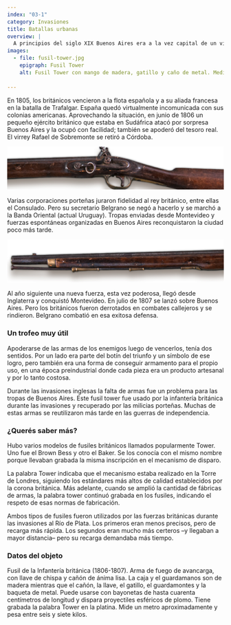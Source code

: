 ```yaml
---
index: "03-1"
category: Invasiones
title: Batallas urbanas
overview: |
  A principios del siglo XIX Buenos Aires era a la vez capital de un virreinato y puerto comercial destacado. Sin embargo, a diferencia de otros puertos hispanoamericanos, estaba mal protegida militarmente.
images:
  - file: fusil-tower.jpg
    epigraph: Fusil Tower
    alt: Fusil Tower con mango de madera, gatillo y caño de metal. Medía alrededor de un metro de largo, pesaba de seis a siete kilos y disparaba un proyectil esférico de plomo. 

---
```


En 1805, los británicos vencieron a la flota española y a su aliada francesa en la batalla de Trafalgar. España quedó virtualmente incomunicada con sus colonias americanas. Aprovechando la situación, en junio de 1806 un pequeño ejército británico que estaba en Sudáfrica atacó por sorpresa Buenos Aires y la ocupó con facilidad; también se apoderó del tesoro real. El virrey Rafael de Sobremonte se retiró a Córdoba.

![](./eje03-1-a.jpg)

Varias corporaciones porteñas juraron fidelidad al rey británico, entre ellas el Consulado. Pero su secretario Belgrano se negó a hacerlo y se marchó a la Banda Oriental (actual Uruguay). Tropas enviadas desde Montevideo y fuerzas espontáneas organizadas en Buenos Aires reconquistaron la ciudad poco más tarde.

![](./eje03-1-b.jpg)

Al año siguiente una nueva fuerza, esta vez poderosa, llegó desde Inglaterra y conquistó Montevideo. En julio de 1807 se lanzó sobre Buenos Aires. Pero los británicos fueron derrotados en combates callejeros y se rindieron. Belgrano combatió en esa exitosa defensa.

### Un trofeo muy útil
Apoderarse de las armas de los enemigos luego de vencerlos, tenía dos sentidos. Por un lado era parte del botín del triunfo y un símbolo de ese logro, pero también era una forma de conseguir armamento para el propio uso, en una época preindustrial donde cada pieza era un producto artesanal y por lo tanto costosa.

Durante las invasiones inglesas la falta de armas fue un problema para las tropas de Buenos Aires. Este fusil tower fue usado por la infantería británica durante las invasiones y recuperado por las milicias porteñas. Muchas de estas armas se reutilizaron más tarde en las guerras de independencia.

### ¿Querés saber más?
Hubo varios modelos de fusiles británicos llamados popularmente Tower. Uno fue el Brown Bess y otro el Baker. Se los conocía con el mismo nombre porque llevaban grabada la misma inscripción en el mecanismo de disparo.

La palabra Tower indicaba que el mecanismo estaba realizado en la Torre de Londres, siguiendo los estándares más altos de calidad establecidos por la corona británica. Más adelante, cuando se amplió la cantidad de fábricas de armas, la palabra tower continuó grabada en los fusiles, indicando el respeto de esas normas de fabricación.

Ambos tipos de fusiles fueron utilizados por las fuerzas británicas durante las invasiones al Río de Plata. Los primeros eran menos precisos, pero de recarga más rápida. Los segundos eran mucho más certeros –y llegaban a mayor distancia– pero su recarga demandaba más tiempo.

### Datos del objeto
Fusil de la Infantería británica (1806-1807).
Arma de fuego de avancarga, con llave de chispa y cañón de ánima lisa. La caja y el guardamanos son de madera mientras que el cañón, la llave, el gatillo, el guardamontes y la baqueta de metal. Puede usarse con bayonetas de hasta cuarenta centímetros de longitud y dispara proyectiles esféricos de plomo.
Tiene grabada la palabra Tower en la platina. Mide un metro aproximadamente y pesa entre seis y siete kilos.

